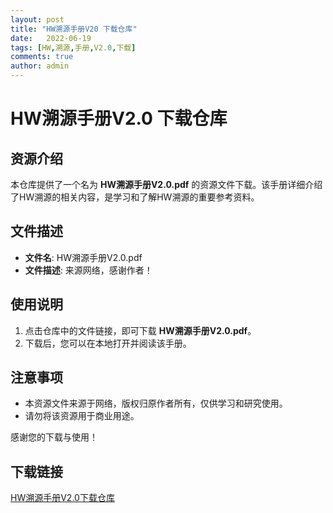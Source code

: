 ```yaml
---
layout: post
title: "HW溯源手册V20 下载仓库"
date:   2022-06-19
tags: [HW,溯源,手册,V2.0,下载]
comments: true
author: admin
---
```

# HW溯源手册V2.0 下载仓库

## 资源介绍

本仓库提供了一个名为 **HW溯源手册V2.0.pdf** 的资源文件下载。该手册详细介绍了HW溯源的相关内容，是学习和了解HW溯源的重要参考资料。

## 文件描述

- **文件名**: HW溯源手册V2.0.pdf
- **文件描述**: 来源网络，感谢作者！

## 使用说明

1. 点击仓库中的文件链接，即可下载 **HW溯源手册V2.0.pdf**。
2. 下载后，您可以在本地打开并阅读该手册。

## 注意事项

- 本资源文件来源于网络，版权归原作者所有，仅供学习和研究使用。
- 请勿将该资源用于商业用途。

感谢您的下载与使用！

## 下载链接

[HW溯源手册V2.0下载仓库](https://pan.quark.cn/s/21b473b0686b)
